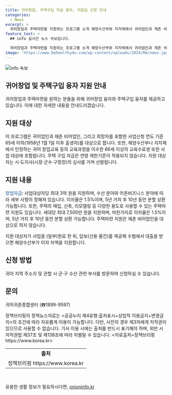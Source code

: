```yaml
---
title: 귀어창업, 주택구입 자금 융자, 지원금 신청 안내
categories:
  - News
excerpt: >
  귀어창업과 주택마련을 지원하는 프로그램 소개 해양수산부와 지자체에서 귀어업인과 재촌 비어업인을 대상으로 귀어 창업과 주택마련을 지원합니다. 최대 3억 원의 창업자금과 최대 7,500만 원의 주택마련 지원을 받을 수 있으며, 지원대상자는 시·도지사의 심사를 거쳐 선발됩니다. 또한 일부 완료 후 신용·물건 담보를 제공해 수협에서 대출을 받으면 해양수산부가 이자 차액을 지원합니다. 자세한 신청 방법과 문의는 귀어귀촌종합센터(☎18999597)로 문의 바랍니다.
feature_text: >
  ## info 실시간 뉴스 속보입니다.

  귀어창업과 주택마련을 지원하는 프로그램 소개 해양수산부와 지자체에서 귀어업인과 재촌 비어업인을 대상으로 귀어 창업과 주택마련을 지원합니다. 최대 3억 원의 창업자금과 최대 7,500만 원의 주택마련 지원을 받을 수 있으며, 지원대상자는 시·도지사의 심사를 거쳐 선발됩니다. 또한 일부 완료 후 신용·물건 담보를 제공해 수협에서 대출을 받으면 해양수산부가 이자 차액을 지원합니다. 자세한 신청 방법과 문의는 귀어귀촌종합센터(☎18999597)로 문의 바랍니다.
image: 'https://www.behealthy4u.com/wp-content/uploads/2024/06/news.jpg'
---
```


<p><img src="https://www.behealthy4u.com/wp-content/uploads/2024/06/news.jpg" alt="info 속보" /></p>

<h2 data-ke-size="size26">귀어창업 및 주택구입 융자 지원 안내</h2>

<p data-ke-size="size16">귀어창업과 주택마련을 원하는 분들을 위해 귀어창업 융자와 주택구입 융자를 제공하고 있습니다. 이에 대한 자세한 내용을 안내드리겠습니다.</p>

<h2 data-ke-size="size24">지원 대상</h2>

<p data-ke-size="size16">이 프로그램은 귀어업인과 재촌 비어업인, 그리고 희망자를 포함한 사업신청 연도 기준 65세 이하(1958년 1월 1일 이후 출생자)를 대상으로 합니다. 또한, 해양수산부나 지자체에서 인정하는 귀어 창업교육 등의 교육과정을 이수한 66세 이상의 교육수료생 또한 사업 대상에 포함됩니다. 주택 구입 자금은 연령 제한기준이 적용되지 않습니다. 지원 대상자는 시·도지사(시장·군수·구청장)의 심사를 거쳐 선발됩니다.</p>

<h2 data-ke-size="size24">지원 내용</h2>

<p data-ke-size="size16"><span style="color: #1a5490;">창업자금</span>: 사업대상자당 최대 3억 원을 지원하며, 수산 분야와 어촌비즈니스 분야에 따라 세부 사항이 정해져 있습니다. 이자율은 1.5%이며, 5년 거치 후 10년 동안 분할 상환 가능합니다. 또한, 주택의 매입, 신축, 리모델링 등 다양한 용도로 사용할 수 있는 주택마련 지원도 있습니다. 세대당 최대 7,500만 원을 지원하며, 마찬가지로 이자율은 1.5%이며, 5년 거치 후 10년 동안 분할 상환 가능합니다. 주택마련 지원은 재촌 비어업인을 대상으로 하지 않습니다.</p>

<p data-ke-size="size16">지원 대상자가 사업을 (일부)완료 한 뒤, 담보(신용·물건)를 제공해 수협에서 대출을 받으면 해양수산부가 이자 차액을 지원합니다.</p>

<h2 data-ke-size="size24">신청 방법</h2>

<p data-ke-size="size16">귀어 지역 주소지 및 관할 시·군·구 수산 관련 부서를 방문하여 신청하실 수 있습니다.</p>

<h2 data-ke-size="size24">문의</h2>

<p data-ke-size="size16">귀어귀촌종합센터 (☎1899-9597)</p>

<p data-ke-size="size16">정책브리핑의 정책뉴스자료는 &lt;공공누리 제4유형:출처표시+상업적 이용금지+변경금지&gt;의 조건에 따라 자유롭게 이용이 가능합니다. 다만, 사진의 경우 제3자에게 저작권이 있으므로 사용할 수 없습니다. 기사 이용 시에는 출처를 반드시 표기해야 하며, 위반 시 저작권법 제37조 및 제138조에 따라 처벌될 수 있습니다. &lt;자료출처=정책브리핑 https://www.korea.kr&gt;</p>

<table>
    <tbody>
        <tr>
            <td style="text-align: center; height: 17px;"><b>출처</b></td>
        </tr>
        <tr>
            <td style="text-align: center; height: 17px;">정책브리핑 https://www.korea.kr</td>
        </tr>
    </tbody>
</table>

<p data-ke-size="size16">&nbsp;</p>
유용한 생활 정보가 필요하시다면, <a href="https://onioninfo.kr" rel="dofollow">onioninfo.kr</a>


